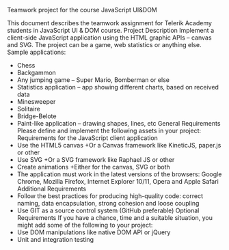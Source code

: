 Teamwork project for the course JavaScript UI&DOM

This document describes the teamwork assignment for Telerik Academy students in JavaScript 
UI & DOM course. 
Project Description 
Implement a client-side JavaScript application using the HTML graphic APIs – canvas and SVG. 
The project can be a game, web statistics or anything else. Sample applications: 
- Chess 
- Backgammon 
- Any jumping game – Super Mario, Bomberman or else 
- Statistics application – app showing different charts, based on received data 
- Minesweeper 
- Solitaire 
- Bridge-Belote 
- Paint-like application – drawing shapes, lines, etc 
General Requirements 
Please define and implement the following assets in your project: 
Requirements for the JavaScript client application 
- Use the HTML5 canvas 
	+Or a Canvas framework like KineticJS, paper.js or other 
- Use SVG 
	+Or a SVG framework like Raphael JS or other 
- Create animations 
	+Either for the canvas, SVG or both 
- The application must work in the latest versions of the browsers: Google Chrome, 
Mozilla Firefox, Internet Explorer 10/11, Opera and Apple Safari 
Additional Requirements 
- Follow the best practices for producing high-quality code: correct naming, data 
encapsulation, strong cohesion and loose coupling 
- Use GIT as a source control system (GitHub preferable) 
Optional Requirements 
If you have a chance, time and a suitable situation, you might add some of the following to 
your project: 
- Use DOM manipulations like native DOM API or jQuery 
- Unit and integration testing 